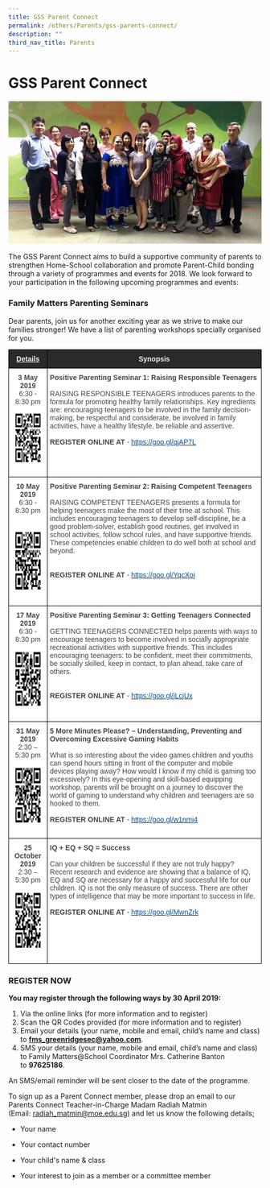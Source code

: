 ```yaml
---
title: GSS Parent Connect
permalink: /others/Parents/gss-parents-connect/
description: ""
third_nav_title: Parents
---
```

# **GSS Parent Connect**

![](/images/pc.jpg)

The GSS Parent Connect aims to build a supportive community of parents to strengthen Home-School collaboration and promote Parent-Child bonding through a variety of programmes and events for 2018. We look forward to your participation in the following upcoming programmes and events:


### Family Matters Parenting Seminars

Dear parents, join us for another exciting year as we strive to make our families stronger! We have a list of parenting workshops specially organised for you.





<table style="border-collapse:collapse;border-spacing:0" class="tg"><thead><tr><th style="background-color:#2A2A2A;border-color:#000000;border-style:solid;border-width:1px;color:#EEE;font-family:Arial, sans-serif;font-size:14px;font-weight:bold;overflow:hidden;padding:10px 5px;text-align:center;text-decoration:underline;vertical-align:top;word-break:normal">Details</th><th style="background-color:#2A2A2A;border-color:#000000;border-style:solid;border-width:1px;color:#EEE;font-family:Arial, sans-serif;font-size:14px;font-weight:bold;overflow:hidden;padding:10px 5px;text-align:center;vertical-align:top;word-break:normal">Synopsis</th></tr></thead><tbody><tr><td style="background-color:#FFF;border-color:#000000;border-style:solid;border-width:1px;color:#454545;font-family:Arial, sans-serif;font-size:14px;overflow:hidden;padding:10px 5px;text-align:center;vertical-align:top;word-break:normal"><span style="font-weight:bold"> 3 May 2019 </span><br><span style="background-color:initial">6:30 - 8:30 pm</span><span style="color:black;background-color:initial"> </span><br><img src="/images/1aa.jpg" alt="1.jpg" width="142" height="128"></td><td style="background-color:#FFF;border-color:#000000;border-style:solid;border-width:1px;color:#454545;font-family:Arial, sans-serif;font-size:14px;overflow:hidden;padding:10px 5px;text-align:left;vertical-align:top;word-break:normal"><span style="font-weight:bold">Positive Parenting Seminar 1: Raising Responsible Teenagers</span><br><br>RAISING RESPONSIBLE TEENAGERS introduces parents to the formula for promoting healthy family relationships. Key ingredients are: encouraging teenagers to be involved in the family decision-making, be respectful and considerate, be involved in family activities, have a healthy lifestyle, be reliable and assertive.  <br><br><span style="font-weight:bold">REGISTER ONLINE AT</span> - <a href="https://goo.gl/qjAP7L" target="_blank" rel="noopener noreferrer"><span style="text-decoration:none;color:#035096">https://goo.gl/qjAP7L</span></a><br><br></td></tr><tr><td style="background-color:#FFF;border-color:#000000;border-style:solid;border-width:1px;color:#454545;font-family:Arial, sans-serif;font-size:14px;overflow:hidden;padding:10px 5px;text-align:center;vertical-align:top;word-break:normal"><span style="font-weight:bold;background-color:initial"> 10 May 2019</span><span style="background-color:initial"> </span><br>6:30 - 8:30 pm<br><br><img src="/images/2aa.jpg" alt="2.jpg" width="152" height="152"></td><td style="background-color:#FFF;border-color:#000000;border-style:solid;border-width:1px;color:#454545;font-family:Arial, sans-serif;font-size:14px;overflow:hidden;padding:10px 5px;text-align:left;vertical-align:top;word-break:normal"><span style="font-weight:bold">Positive Parenting Seminar 2: Raising Competent Teenagers</span><br><br>RAISING COMPETENT TEENAGERS presents a formula  for helping teenagers make the most of their time  at school. This includes encouraging teenagers to develop self-discipline, be a good problem-solver, establish good routines, get involved in school activities, follow school rules, and have supportive friends. These competencies enable children to do well both at school and beyond. <br><br><br><span style="font-weight:bold">REGISTER ONLINE AT</span> - <a href="https://goo.gl/YqcXoj" target="_blank" rel="noopener noreferrer"><span style="text-decoration:none;color:#035096">https://goo.gl/YqcXoj</span></a><br></td></tr><tr><td style="background-color:#FFF;border-color:#000000;border-style:solid;border-width:1px;color:#454545;font-family:Arial, sans-serif;font-size:14px;overflow:hidden;padding:10px 5px;text-align:center;vertical-align:top;word-break:normal"> <span style="font-weight:bold">17 May 2019</span><br>6:30 - 8:30 pm <br><img src="/images/3aa.jpg" alt="3.jpg" width="142" height="142"></td><td style="background-color:#FFF;border-color:#000000;border-style:solid;border-width:1px;color:#454545;font-family:Arial, sans-serif;font-size:14px;overflow:hidden;padding:10px 5px;text-align:left;vertical-align:top;word-break:normal"><span style="font-weight:bold">Positive Parenting Seminar 3: Getting Teenagers Connected</span><br><br>GETTING TEENAGERS CONNECTED helps parents with ways to encourage teenagers to become involved in socially appropriate recreational activities with supportive friends. This includes encouraging teenagers: to be confident,  meet their commitments, be socially skilled, keep in contact, to plan ahead, take care of others.   <br><br><br><span style="font-weight:bold">REGISTER ONLINE AT</span> - <a href="https://goo.gl/jLcjUx" target="_blank" rel="noopener noreferrer"><span style="text-decoration:none;color:#035096">https://goo.gl/jLcjUx</span></a></td></tr><tr><td style="background-color:#FFF;border-color:#000000;border-style:solid;border-width:1px;color:#454545;font-family:Arial, sans-serif;font-size:14px;overflow:hidden;padding:10px 5px;text-align:center;vertical-align:top;word-break:normal"><span style="font-weight:bold">31 May 2019</span><br>2:30 – 5:30 pm<br><img src="/images/4aa.jpg" alt="4.jpg" width="144" height="144"></td><td style="background-color:#FFF;border-color:#000000;border-style:solid;border-width:1px;color:#454545;font-family:Arial, sans-serif;font-size:14px;overflow:hidden;padding:10px 5px;text-align:left;vertical-align:top;word-break:normal"><span style="font-weight:bold">5 More Minutes Please? – Understanding, Preventing and Overcoming Excessive Gaming Habits</span><br><br>What is so interesting about the video games children and youths can spend hours sitting in front of the computer and mobile devices playing away? How would I know if my child is gaming too excessively? In this eye-opening and skill-based equipping workshop, parents will be brought on a journey to discover the world of gaming to understand why children and teenagers are so hooked to them.<br><br><span style="font-weight:bold">REGISTER ONLINE AT </span>- <a href="https://goo.gl/w1nmj4" target="_blank" rel="noopener noreferrer"><span style="text-decoration:none;color:#035096">https://goo.gl/w1nmj4 </span></a></td></tr><tr><td style="background-color:#FFF;border-color:#000000;border-style:solid;border-width:1px;color:#454545;font-family:Arial, sans-serif;font-size:14px;overflow:hidden;padding:10px 5px;text-align:center;vertical-align:top;word-break:normal"><span style="font-weight:bold">25 October 2019</span><br>2:30 – 5:30 pm<br><img src="/images/5aa.jpg" alt="5.jpg" width="145" height="145"></td><td style="background-color:#FFF;border-color:#000000;border-style:solid;border-width:1px;color:#454545;font-family:Arial, sans-serif;font-size:14px;overflow:hidden;padding:10px 5px;text-align:left;vertical-align:top;word-break:normal"><span style="font-weight:bold">IQ + EQ + SQ = Success</span><br><br>Can your children be successful if they are not truly happy? Recent research and evidence are showing that a balance of IQ, EQ and SQ are necessary for a happy and successful life for our children. IQ is not the only measure of success. There are other types of intelligence that may be more important to success in life.<br><br><span style="font-weight:bold">REGISTER ONLINE AT</span> - <a href="https://goo.gl/MwnZrk" target="_blank" rel="noopener noreferrer"><span style="text-decoration:none;color:#035096">https://goo.gl/MwnZrk</span></a></td></tr></tbody></table>


### **REGISTER NOW**

**You may register through the following ways by 30 April 2019:**  

1.  Via the online links (for more information and to register)
2.  Scan the QR Codes provided (for more information and to register)
3.  Email your details (your name, mobile and email, child’s name and class) to **[fms\_greenridgesec@yahoo.com](mailto:fms\_greenridgesec@yahoo.com)**. 
4.  SMS your details (your name, mobile and email, child’s name and class) to Family Matters@School Coordinator Mrs. Catherine Banton  to **97625186**. 

An SMS/email reminder will be sent closer to the date of the programme.

To sign up as a Parent Connect member, please drop an email to our Parents Connect Teacher-in-Charge Madam Radiah Matmin (Email: [radiah\_matmin@moe.edu.sg](mailto:radiah_matmin@moe.edu.sg)) and let us know the following details;

*   Your name  
    
*   Your contact number  
    
*   Your child's name & class  
    
*   Your interest to join as a member or a committee member